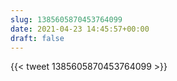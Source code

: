 ```yaml
---
slug: 1385605870453764099
date: 2021-04-23 14:45:57+00:00
draft: false
---
```


{{< tweet 1385605870453764099 >}}
